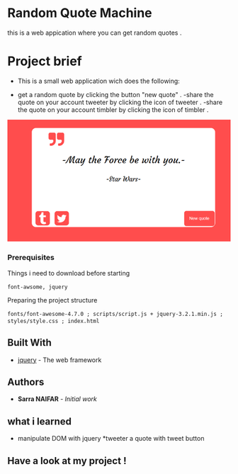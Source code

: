 # Random Quote Machine 

this is a web appication where you can get random quotes  .

# Project brief 
* This is a small web application wich does the following:
- get a random quote by clicking the button "new quote" .
-share the quote on your account tweeter by clicking the icon of tweeter  .
-share the quote on your account timbler by clicking the icon of timbler .



<p align="center">
  <img src="screenshot.PNG" />

</p>


### Prerequisites

Things i need to download before starting 

```
font-awsome, jquery 
```

Preparing the project structure 


```
fonts/font-awesome-4.7.0 ; scripts/script.js + jquery-3.2.1.min.js ; styles/style.css ; index.html
```




## Built With


* [jquery](https://jquery.com/) - The web framework 



## Authors

* **Sarra NAIFAR** - *Initial work* 


## what i learned

* manipulate DOM with jquery 
*tweeter a quote with tweet button 


## Have a look at my project !

<a href="https://saranaifar.github.io/-Random-Quote-Machine/" target="_blank"></a>